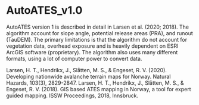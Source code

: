 # AutoATES_v1.0

AutoATES version 1 is described in detail in Larsen et al. (2020; 2018). The algorithm account for slope angle, potential release areas (PRA), and runout (TauDEM). The primary limitations is that the algorithm do not account for vegetation data, overhead exposure and is heavily dependent on ESRI ArcGIS software (proprietary). The algorithm also uses many different formats, using a lot of computer power to convert data.

Larsen, H. T., Hendrikx, J., Slåtten, M. S., & Engeset, R. V. (2020). Developing nationwide avalanche terrain maps for Norway. Natural Hazards, 103(3), 2829-2847.
Larsen, H. T., Hendrikx, J., Slåtten, M. S., & Engeset, R. V. (2018). GIS based ATES mapping in Norway, a tool for expert guided mapping. ISSW Proceedings, 2018, Innsbruck.
